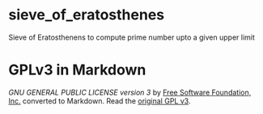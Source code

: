 # sieve_of_eratosthenes
Sieve of Eratosthenens to compute prime number upto a given upper limit

# GPLv3 in Markdown
*GNU GENERAL PUBLIC LICENSE version 3* by [Free Software Foundation, Inc.](http://fsf.org/) converted to Markdown. Read the [original GPL v3](http://www.gnu.org/licenses/).




